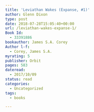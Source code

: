 ```yaml
---
title: 'Leviathan Wakes (Expanse, #1)'
author: Glenn Dixon
type: post
date: 2018-07-28T15:05:40+00:00
url: /leviathan-wakes-expanse-1/
Book Id:
  - 33391886
bookauthor: James S.A. Corey
Author l-f:
  - Corey, James S.A.
myrating: 5
publisher: Orbit
pages: 583
dateread:
  - 2017/10/09
status: read
categories:
  - Uncategorized
tags:
  - books

---
```

